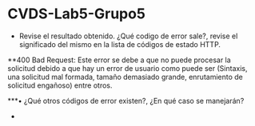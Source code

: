 # CVDS-Lab5-Grupo5
* Revise el resultado obtenido. ¿Qué codigo de error sale?, revise el significado del mismo en la lista de códigos de estado HTTP.

**400 Bad Request: Este error se debe a que no puede procesar la solicitud debido a que hay un error de usuario como puede ser (Sintaxis, una solicitud mal formada, tamaño demasiado grande, enrutamiento de solicitud engañoso) entre otros. 

***•	¿Qué otros códigos de error existen?, ¿En qué caso se manejarán?

* 
